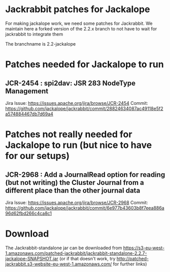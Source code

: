 # Jackrabbit patches for Jackalope

For making jackalope work, we need some patches for Jackrabbit. We maintain here a forked version of the 2.2.x branch to not have to wait for jackrabbit to integrate them

The branchname is 2.2-jackalope

# Patches needed for Jackalope to run

## JCR-2454 : spi2dav: JSR 283 NodeType Management

Jira Issue: https://issues.apache.org/jira/browse/JCR-2454 
Commit: https://github.com/jackalope/jackrabbit/commit/28824634087ac49118e5f2a574884467db7d69a4


# Patches not really needed for Jackalope to run (but nice to have for our setups)

## JCR-2968 : Add a JournalRead option for reading (but not writing) the Cluster Journal from a different place than the other journal data

Jira Issue: https://issues.apache.org/jira/browse/JCR-2968
Commit: https://github.com/jackalope/jackrabbit/commit/6e977b43603b8f7eea886a96d62fbd266c4ca8c1

# Download

The Jackrabbit-standalone jar can be downloaded from https://s3-eu-west-1.amazonaws.com/patched-jackrabbit/jackrabbit-standalone-2.2.7-jackalope-SNAPSHOT.jar (or if that doesn't work, try http://patched-jackrabbit.s3-website-eu-west-1.amazonaws.com/ for further links)

